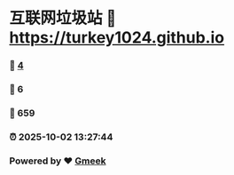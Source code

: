 # 互联网垃圾站 :link: https://turkey1024.github.io 
### :page_facing_up: [4](https://turkey1024.github.io/tag.html) 
### :speech_balloon: 6 
### :hibiscus: 659 
### :alarm_clock: 2025-10-02 13:27:44 
### Powered by :heart: [Gmeek](https://github.com/Meekdai/Gmeek)
